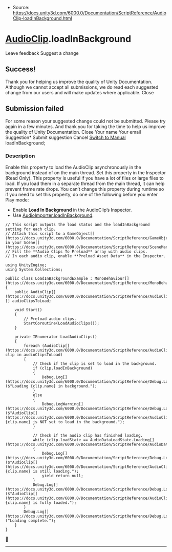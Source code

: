 * Source: https://docs.unity3d.com/6000.0/Documentation/ScriptReference/AudioClip-loadInBackground.html

#  [AudioClip](https://docs.unity3d.com/6000.0/Documentation/ScriptReference/AudioClip.html).loadInBackground
Leave feedback
Suggest a change
## Success!
Thank you for helping us improve the quality of Unity Documentation. Although we cannot accept all submissions, we do read each suggested change from our users and will make updates where applicable.
Close
## Submission failed
For some reason your suggested change could not be submitted. Please <a>try again</a> in a few minutes. And thank you for taking the time to help us improve the quality of Unity Documentation.
Close
Your name Your email Suggestion* Submit suggestion
Cancel
[Switch to Manual](https://docs.unity3d.com/6000.0/Documentation/Manual/class-AudioClip.html "Go to AudioClip Component in the Manual")
loadInBackground; 
### Description
Enable this property to load the AudioClip asynchronously in the background instead of on the main thread. Set this property in the Inspector (Read Only).
This property is useful if you have a lot of files or large files to load. If you load them in a separate thread from the main thread, it can help prevent frame rate drops. You can’t change this property during runtime so if you need to set this property, do one of the following before you enter Play mode: 
  * Enable **Load In Background** in the AudioClip’s Inspector.
  * Use [AudioImporter.loadInBackground](https://docs.unity3d.com/6000.0/Documentation/ScriptReference/AudioImporter-loadInBackground.html).


```
// This script outputs the load status and the loadInBackground setting for each clip. 
// Attach this script to a GameObject[](https://docs.unity3d.com/6000.0/Documentation/ScriptReference/GameObject.html) in your Scene[](https://docs.unity3d.com/6000.0/Documentation/ScriptReference/SceneManagement.Scene.html). 
// Fill the **Audio Clips To Preload** array with audio clips. 
// In each audio clip, enable **Preload Asset Data** in the Inspector.   
  
using UnityEngine;
using System.Collections;  
  
public class LoadInBackgroundExample : MonoBehaviour[](https://docs.unity3d.com/6000.0/Documentation/ScriptReference/MonoBehaviour.html)
{
    public AudioClip[](https://docs.unity3d.com/6000.0/Documentation/ScriptReference/AudioClip.html)[] audioClipsToLoad;  
  
    void Start()
    {
        // Preload audio clips. 
        StartCoroutine(LoadAudioClips());
    }  
  
    private IEnumerator LoadAudioClips()
    {
        foreach (AudioClip[](https://docs.unity3d.com/6000.0/Documentation/ScriptReference/AudioClip.html) clip in audioClipsToLoad)
        {
            // Check if the clip is set to load in the background. 
            if (clip.loadInBackground)
            {
                Debug.Log[](https://docs.unity3d.com/6000.0/Documentation/ScriptReference/Debug.Log.html)($"Loading {clip.name} in background.");
            }
            else
            {
                Debug.LogWarning[](https://docs.unity3d.com/6000.0/Documentation/ScriptReference/Debug.LogWarning.html)($"AudioClip[](https://docs.unity3d.com/6000.0/Documentation/ScriptReference/AudioClip.html) {clip.name} is NOT set to load in the background.");
            }  
  
            // Check if the audio clip has finished loading. 
            while (clip.loadState == AudioDataLoadState.Loading[](https://docs.unity3d.com/6000.0/Documentation/ScriptReference/AudioDataLoadState.Loading.html))
            {
                Debug.Log[](https://docs.unity3d.com/6000.0/Documentation/ScriptReference/Debug.Log.html)($"AudioClip[](https://docs.unity3d.com/6000.0/Documentation/ScriptReference/AudioClip.html) {clip.name} is still loading.");
                yield return null; 
            }
            Debug.Log[](https://docs.unity3d.com/6000.0/Documentation/ScriptReference/Debug.Log.html)($"AudioClip[](https://docs.unity3d.com/6000.0/Documentation/ScriptReference/AudioClip.html) {clip.name} is fully loaded.");
        }
        Debug.Log[](https://docs.unity3d.com/6000.0/Documentation/ScriptReference/Debug.Log.html)("Loading complete.");
    }
}

```

* * *

